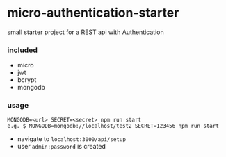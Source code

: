 # micro-authentication-starter

small starter project for a REST api with Authentication

### included

* micro
* jwt
* bcrypt
* mongodb

### usage

```
MONGODB=<url> SECRET=<secret> npm run start
e.g. $ MONGODB=mongodb://localhost/test2 SECRET=123456 npm run start
```

* navigate to `localhost:3000/api/setup`
* user `admin:password` is created
